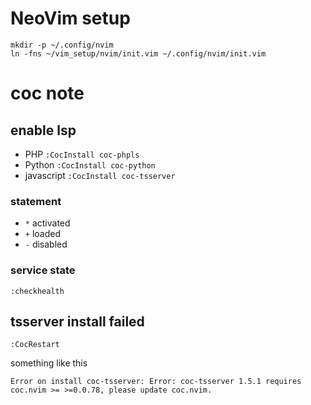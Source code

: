 # NeoVim setup

```
mkdir -p ~/.config/nvim
ln -fns ~/vim_setup/nvim/init.vim ~/.config/nvim/init.vim
```

# coc note

## enable lsp

- PHP `:CocInstall coc-phpls`
- Python `:CocInstall coc-python`
- javascript `:CocInstall coc-tsserver`

### statement

- `*` activated
- `+` loaded
- `-` disabled

### service state

`:checkhealth`

## tsserver install failed

`:CocRestart`

something like this

```
Error on install coc-tsserver: Error: coc-tsserver 1.5.1 requires coc.nvim >= >=0.0.78, please update coc.nvim.
```
